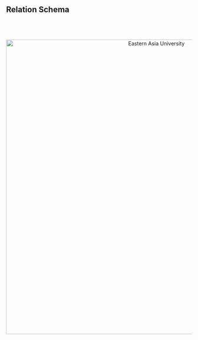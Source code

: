 ## Relation Schema

<br/>
<br/>
<br/>

<center>
<img src="" alt="Eastern Asia University" width="800px"/>
</center>
